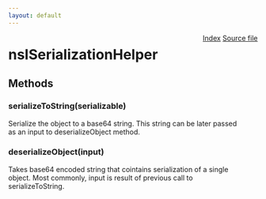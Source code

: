 ```yaml
---
layout: default
---
```

<div class='links' style='float:right'><a href="../index.html">Index</a>
<a href="http://dxr.mozilla.org/mozilla-central/source/netwerk/base/public/nsISerializationHelper.idl">Source file</a>
</div>

# nsISerializationHelper #

## Methods ##

### serializeToString(serializable) ###
  
Serialize the object to a base64 string. This string can be later passed  
as an input to deserializeObject method.  
  

### deserializeObject(input) ###
  
Takes base64 encoded string that cointains serialization of a single  
object. Most commonly, input is result of previous call to  
serializeToString.  
  
